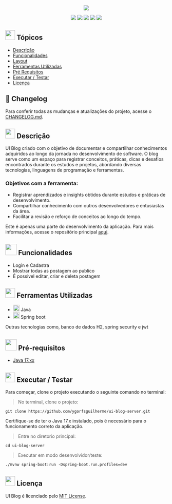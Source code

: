 <div align="center">
   <image src="https://github.com/user-attachments/assets/d6da4449-59cc-4ebb-9a41-f92c5d615e8f" />
</div>

<p align="center">
   <img src="http://img.shields.io/static/v1?label=React&message=FRAMEWORK&color=blue&style=for-the-badge" #vitrinedev/>
   <img src="http://img.shields.io/static/v1?label=Java&message=17.0.5&color=red&style=for-the-badge" #vitrinedev/>
   <img src="http://img.shields.io/static/v1?label=Srping%20Boot&message=FRAMEWORK&color=green&style=for-the-badge" #vitrinedev/>
   <img src="http://img.shields.io/static/v1?label=license&message=MIT&color=yellow&style=for-the-badge" #vitrinedev/>
   <img src="http://img.shields.io/static/v1?label=STATUS&message=EM%20DESENVOLVIMENTO&color=greeb&style=for-the-badge" #vitrinedev/>
</p>

## <img height="30px" src="https://img.icons8.com/plasticine/100/null/todo-list.png"/> Tópicos
- [Descrição](#-descrição)
- [Funcionalidades](#-funcionalidades)
- [Layout](#-layout-ou-deploy-da-aplicação)
- [Ferramentas Utilizadas](#-ferramentas-utilizadas)
- [Pré Requisitos](#-pré-requisitos)
- [Executar / Testar](#-executar--testar)
- [Licença](#-licença)

## 📜 Changelog
Para conferir todas as mudanças e atualizações do projeto, acesse o [CHANGELOG.md](https://github.com/ygorfsguilherme/ui-blog/blob/main/CHANGELOG.md).


## <img src="https://cdn-icons-png.flaticon.com/512/3534/3534033.png" style="widht:30px; height:30px;" /> Descrição

UI Blog criado com o objetivo de documentar e compartilhar conhecimentos adquiridos ao longo da jornada no desenvolvimento de software. O blog serve como um espaço para registrar conceitos, práticas, dicas e desafios encontrados durante os estudos e projetos, abordando diversas tecnologias, linguagens de programação e ferramentas.

### Objetivos com a ferramenta:
- Registrar aprendizados e insights obtidos durante estudos e práticas de desenvolvimento.
- Compartilhar conhecimento com outros desenvolvedores e entusiastas da área.
- Facilitar a revisão e reforço de conceitos ao longo do tempo.

Este é apenas uma parte do desenvolvimento da aplicação. Para mais informações, acesse o repositório principal [aqui](https://github.com/ygorfsguilherme/ui-blog).

## <img height="35px" src="https://img.icons8.com/color/96/null/puzzle-matching.png"/> Funcionalidades
- Login e Cadastra
- Mostrar todas as postagem ao publico
- É possivel editar, criar e deleta postagem

## <img src="https://cdn-icons-png.flaticon.com/512/1835/1835211.png" style="widht:30px; height:30px;" /> Ferramentas Utilizadas
- <img height="20px" src="https://cdn.jsdelivr.net/gh/devicons/devicon/icons/java/java-original.svg" /> Java
- <img height="20px" src="https://cdn.jsdelivr.net/gh/devicons/devicon/icons/spring/spring-original.svg" /> Spring boot

Outras tecnologias como, banco de dados H2, spring security e jwt

## <img height="35px" src="https://img.icons8.com/fluency/96/null/requirement.png"/> Pré-requisitos
- [Java 17.xx](https://www.oracle.com/java/technologies/javase/jdk17-archive-downloads.htmlnode)

## <img src="https://cdn-icons-png.flaticon.com/512/3068/3068553.png" style="widht:30px; height:30px;" /> Executar / Testar

Para começar, clone o projeto executando o seguinte comando no terminal:  

> No terminal, clone o projeto:
```
git clone https://github.com/ygorfsguilherme/ui-blog-server.git
```

Certifique-se de ter o Java 17.x instalado, pois é necessário para o funcionamento correto da aplicação.

> Entre no diretorio principal:

```
cd ui-blog-server
```
> Executar em modo desenvolvidor/teste:

```
./mvnw spring-boot:run -Dspring-boot.run.profiles=dev
```

<!-- ## <img src="https://cdn-icons-png.flaticon.com/512/3068/3068553.png" style="widht:30px; height:30px;" /> Endpoint

<details>
  <summary>Post</summary>

  Primeiro, precisamos clonar o projeto.  

  > No terminal, clone o projeto:
</details>

<details>
  <summary>Tag</summary>

  Primeiro, precisamos clonar o projeto.  

  > No terminal, clone o projeto:
</details> -->


## <img height="30px" src="https://img.icons8.com/external-filled-outline-icons-maxicons/85/null/external-balance-law-and-justice-filled-outline-filled-outline-icons-maxicons.png"/> Licença

UI Blog é licenciado pelo [MIT License](https://github.com/ygorfsguilherme/ui-blog/blob/main/LICENSE).